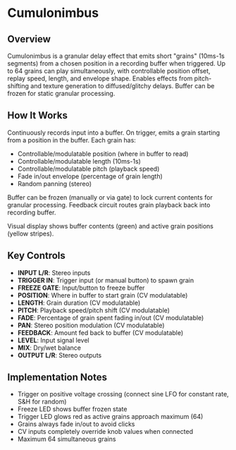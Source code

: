 # Cumulonimbus

## Overview
Cumulonimbus is a granular delay effect that emits short "grains" (10ms-1s segments) from a chosen position in a recording buffer when triggered. Up to 64 grains can play simultaneously, with controllable position offset, replay speed, length, and envelope shape. Enables effects from pitch-shifting and texture generation to diffused/glitchy delays. Buffer can be frozen for static granular processing.

## How It Works
Continuously records input into a buffer. On trigger, emits a grain starting from a position in the buffer. Each grain has:
- Controllable/modulatable position (where in buffer to read)
- Controllable/modulatable length (10ms-1s)
- Controllable/modulatable pitch (playback speed)
- Fade in/out envelope (percentage of grain length)
- Random panning (stereo)

Buffer can be frozen (manually or via gate) to lock current contents for granular processing. Feedback circuit routes grain playback back into recording buffer.

Visual display shows buffer contents (green) and active grain positions (yellow stripes).

## Key Controls
- **INPUT L/R**: Stereo inputs
- **TRIGGER IN**: Trigger input (or manual button) to spawn grain
- **FREEZE GATE**: Input/button to freeze buffer
- **POSITION**: Where in buffer to start grain (CV modulatable)
- **LENGTH**: Grain duration (CV modulatable)
- **PITCH**: Playback speed/pitch shift (CV modulatable)
- **FADE**: Percentage of grain spent fading in/out (CV modulatable)
- **PAN**: Stereo position modulation (CV modulatable)
- **FEEDBACK**: Amount fed back to buffer (CV modulatable)
- **LEVEL**: Input signal level
- **MIX**: Dry/wet balance
- **OUTPUT L/R**: Stereo outputs

## Implementation Notes
- Trigger on positive voltage crossing (connect sine LFO for constant rate, S&H for random)
- Freeze LED shows buffer frozen state
- Trigger LED glows red as active grains approach maximum (64)
- Grains always fade in/out to avoid clicks
- CV inputs completely override knob values when connected
- Maximum 64 simultaneous grains
